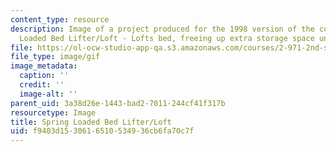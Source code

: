 ```yaml
---
content_type: resource
description: Image of a project produced for the 1998 version of the course. Spring
  Loaded Bed Lifter/Loft - Lofts bed, freeing up extra storage space underneath.
file: https://ol-ocw-studio-app-qa.s3.amazonaws.com/courses/2-971-2nd-summer-introduction-to-design-january-iap-2003/f9403d1530616510534936cb6fa70c7f_98_spring_bedlifter.gif
file_type: image/gif
image_metadata:
  caption: ''
  credit: ''
  image-alt: ''
parent_uid: 3a38d26e-1443-bad2-7011-244cf41f317b
resourcetype: Image
title: Spring Loaded Bed Lifter/Loft
uid: f9403d15-3061-6510-5349-36cb6fa70c7f
---
```

